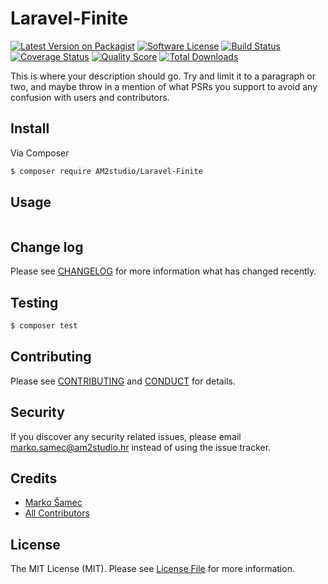 # Laravel-Finite

[![Latest Version on Packagist][ico-version]][link-packagist]
[![Software License][ico-license]](LICENSE.md)
[![Build Status][ico-travis]][link-travis]
[![Coverage Status][ico-scrutinizer]][link-scrutinizer]
[![Quality Score][ico-code-quality]][link-code-quality]
[![Total Downloads][ico-downloads]][link-downloads]


This is where your description should go. Try and limit it to a paragraph or two, and maybe throw in a mention of what
PSRs you support to avoid any confusion with users and contributors.

## Install

Via Composer

``` bash
$ composer require AM2studio/Laravel-Finite
```

## Usage

``` php
```

## Change log

Please see [CHANGELOG](CHANGELOG.md) for more information what has changed recently.

## Testing

``` bash
$ composer test
```

## Contributing

Please see [CONTRIBUTING](CONTRIBUTING.md) and [CONDUCT](CONDUCT.md) for details.

## Security

If you discover any security related issues, please email marko.samec@am2studio.hr instead of using the issue tracker.

## Credits

- [Marko Šamec][link-author]
- [All Contributors][link-contributors]

## License

The MIT License (MIT). Please see [License File](LICENSE.md) for more information.

[ico-version]: https://img.shields.io/packagist/v/AM2Studio/Laravel-Finite.svg?style=flat-square
[ico-license]: https://img.shields.io/badge/license-MIT-brightgreen.svg?style=flat-square
[ico-travis]: https://img.shields.io/travis/AM2Studio/Laravel-Finite/master.svg?style=flat-square
[ico-scrutinizer]: https://img.shields.io/scrutinizer/coverage/g/AM2Studio/Laravel-Finite.svg?style=flat-square
[ico-code-quality]: https://img.shields.io/scrutinizer/g/AM2Studio/Laravel-Finite.svg?style=flat-square
[ico-downloads]: https://img.shields.io/packagist/dt/AM2Studio/Laravel-Finite.svg?style=flat-square

[link-packagist]: https://packagist.org/packages/AM2Studio/Laravel-Finite
[link-travis]: https://travis-ci.org/AM2Studio/Laravel-Finite
[link-scrutinizer]: https://scrutinizer-ci.com/g/AM2Studio/Laravel-Finite/code-structure
[link-code-quality]: https://scrutinizer-ci.com/g/AM2Studio/Laravel-Finite
[link-downloads]: https://packagist.org/packages/AM2Studio/Laravel-Finite
[link-author]: https://github.com/:author_username
[link-contributors]: ../../contributors
